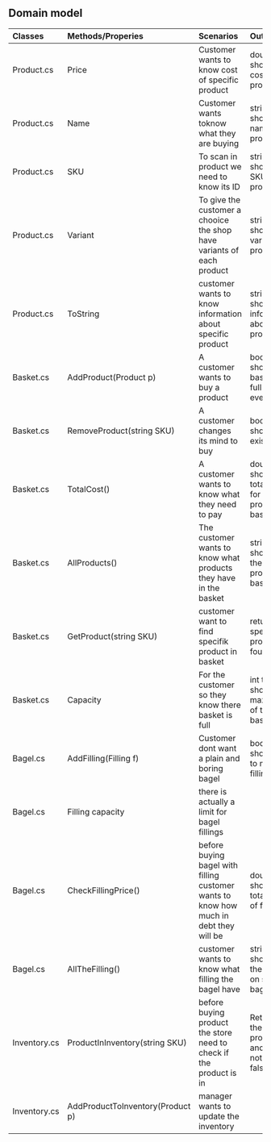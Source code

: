 ## Domain model


|Classes     			   |Methods/Properies                |Scenarios                                                                                 |Output                                                        |
|:-------------------------|:--------------------------------|:-----------------------------------------------------------------------------------------|:-------------------------------------------------------------|
|Product.cs                |Price                            |Customer wants to know cost of specific product                                           |double showing cost of product                                |
|Product.cs                |Name                             |Customer wants toknow what they are buying                                                |string showing name of product                                |
|Product.cs                |SKU                              |To scan in product we  need to know its ID                                                |string showing SKU of product                                 |
|Product.cs                |Variant                          |To give the customer a chooice the shop have variants of each product                     |string showing variant of product                             |
|Product.cs                |ToString                         |customer wants to know information about specific product                                 |string showing information about product                      |
|Basket.cs                 |AddProduct(Product p)            |A customer wants to buy a product                                                         |bool that shows if basket is full or if it even exists        |
|Basket.cs                 |RemoveProduct(string SKU)        |A customer changes its mind to buy                                                        |bool that shows if it existed                                 |
|Basket.cs                 |TotalCost()                      |A customer wants to know what they need to pay                                            |double that shows the total price for every product in basket |
|Basket.cs                 |AllProducts()                    |The customer wants to know what products they have in the basket                          |string that shows all the current products in basket          |
|Basket.cs                 |GetProduct(string SKU)           |customer want to find specifik product in basket                                          |returns the specifik product if found                         |
|Basket.cs                 |Capacity                         |For the customer so they know there basket is full                                        |int that shows the max items of the basket                    |
|Bagel.cs                  |AddFilling(Filling f)            |Customer dont want a plain and boring bagel                                               |bool that shows if its to much filling                        |
|Bagel.cs                  |Filling capacity                 |there is actually a limit for bagel fillings                                              |                                                              |
|Bagel.cs                  |CheckFillingPrice()              |before buying bagel with filling customer wants to know how much in debt they will be     |double showing total price of filling                         |
|Bagel.cs                  |AllTheFilling()                  |customer wants to know what filling the bagel have                                        |string showing all the filling on specific bagel              |
|Inventory.cs              |ProductInInventory(string SKU)   |before buying product the store need to check if the product is in                        |Returns the wanted product and true, if not exist false       |
|Inventory.cs              |AddProductToInventory(Product p) |manager wants to update the inventory                                                     |                                                              |

